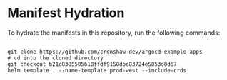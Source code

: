
# Manifest Hydration

To hydrate the manifests in this repository, run the following commands:

```shell

git clone https://github.com/crenshaw-dev/argocd-example-apps
# cd into the cloned directory
git checkout b21c8385505610ffdf9158dbe83724e5853d0d67
helm template . --name-template prod-west --include-crds
```